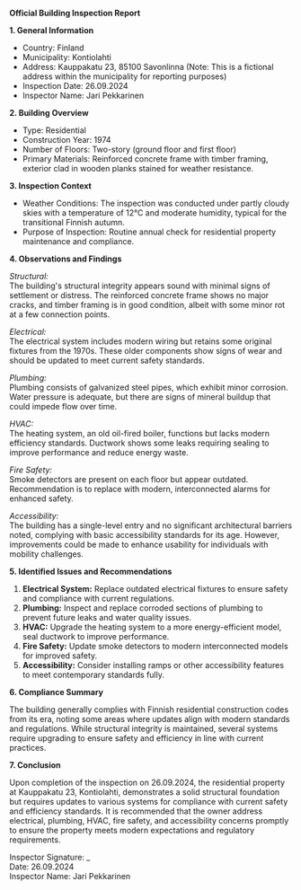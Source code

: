**Official Building Inspection Report**

**1. General Information**

- Country: Finland
- Municipality: Kontiolahti
- Address: Kauppakatu 23, 85100 Savonlinna (Note: This is a fictional address within the municipality for reporting purposes)
- Inspection Date: 26.09.2024
- Inspector Name: Jari Pekkarinen

**2. Building Overview**

- Type: Residential
- Construction Year: 1974
- Number of Floors: Two-story (ground floor and first floor)
- Primary Materials: Reinforced concrete frame with timber framing, exterior clad in wooden planks stained for weather resistance.

**3. Inspection Context**

- Weather Conditions: The inspection was conducted under partly cloudy skies with a temperature of 12°C and moderate humidity, typical for the transitional Finnish autumn.
- Purpose of Inspection: Routine annual check for residential property maintenance and compliance.

**4. Observations and Findings**

*Structural:*  
The building's structural integrity appears sound with minimal signs of settlement or distress. The reinforced concrete frame shows no major cracks, and timber framing is in good condition, albeit with some minor rot at a few connection points.

*Electrical:*  
The electrical system includes modern wiring but retains some original fixtures from the 1970s. These older components show signs of wear and should be updated to meet current safety standards.

*Plumbing:*  
Plumbing consists of galvanized steel pipes, which exhibit minor corrosion. Water pressure is adequate, but there are signs of mineral buildup that could impede flow over time.

*HVAC:*  
The heating system, an old oil-fired boiler, functions but lacks modern efficiency standards. Ductwork shows some leaks requiring sealing to improve performance and reduce energy waste.

*Fire Safety:*  
Smoke detectors are present on each floor but appear outdated. Recommendation is to replace with modern, interconnected alarms for enhanced safety.

*Accessibility:*  
The building has a single-level entry and no significant architectural barriers noted, complying with basic accessibility standards for its age. However, improvements could be made to enhance usability for individuals with mobility challenges.

**5. Identified Issues and Recommendations**

1. **Electrical System:** Replace outdated electrical fixtures to ensure safety and compliance with current regulations.
2. **Plumbing:** Inspect and replace corroded sections of plumbing to prevent future leaks and water quality issues.
3. **HVAC:** Upgrade the heating system to a more energy-efficient model, seal ductwork to improve performance.
4. **Fire Safety:** Update smoke detectors to modern interconnected models for improved safety.
5. **Accessibility:** Consider installing ramps or other accessibility features to meet contemporary standards fully.

**6. Compliance Summary**

The building generally complies with Finnish residential construction codes from its era, noting some areas where updates align with modern standards and regulations. While structural integrity is maintained, several systems require upgrading to ensure safety and efficiency in line with current practices.

**7. Conclusion**

Upon completion of the inspection on 26.09.2024, the residential property at Kauppakatu 23, Kontiolahti, demonstrates a solid structural foundation but requires updates to various systems for compliance with current safety and efficiency standards. It is recommended that the owner address electrical, plumbing, HVAC, fire safety, and accessibility concerns promptly to ensure the property meets modern expectations and regulatory requirements.

Inspector Signature: _  
Date: 26.09.2024  
Inspector Name: Jari Pekkarinen
